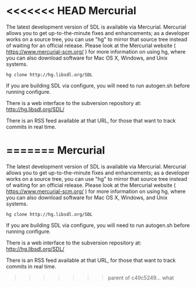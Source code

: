<<<<<<< HEAD
Mercurial
=========

The latest development version of SDL is available via Mercurial.
Mercurial allows you to get up-to-the-minute fixes and enhancements;
as a developer works on a source tree, you can use "hg" to mirror that
source tree instead of waiting for an official release. Please look
at the Mercurial website ( https://www.mercurial-scm.org/ ) for more
information on using hg, where you can also download software for
Mac OS X, Windows, and Unix systems.

    hg clone http://hg.libsdl.org/SDL

If you are building SDL via configure, you will need to run autogen.sh
before running configure.

There is a web interface to the subversion repository at:
	http://hg.libsdl.org/SDL/

There is an RSS feed available at that URL, for those that want to
track commits in real time.

=======
Mercurial
=========

The latest development version of SDL is available via Mercurial.
Mercurial allows you to get up-to-the-minute fixes and enhancements;
as a developer works on a source tree, you can use "hg" to mirror that
source tree instead of waiting for an official release. Please look
at the Mercurial website ( https://www.mercurial-scm.org/ ) for more
information on using hg, where you can also download software for
Mac OS X, Windows, and Unix systems.

    hg clone http://hg.libsdl.org/SDL

If you are building SDL via configure, you will need to run autogen.sh
before running configure.

There is a web interface to the subversion repository at:
	http://hg.libsdl.org/SDL/

There is an RSS feed available at that URL, for those that want to
track commits in real time.

>>>>>>> parent of c49c5249... what
